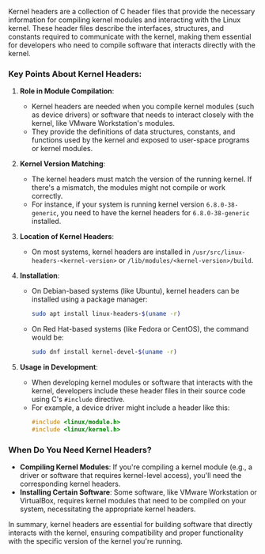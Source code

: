 Kernel headers are a collection of C header files that provide the necessary information for compiling kernel modules and interacting with the Linux kernel. These header files describe the interfaces, structures, and constants required to communicate with the kernel, making them essential for developers who need to compile software that interacts directly with the kernel.

### Key Points About Kernel Headers:

1. **Role in Module Compilation**:
   - Kernel headers are needed when you compile kernel modules (such as device drivers) or software that needs to interact closely with the kernel, like VMware Workstation's modules.
   - They provide the definitions of data structures, constants, and functions used by the kernel and exposed to user-space programs or kernel modules.

2. **Kernel Version Matching**:
   - The kernel headers must match the version of the running kernel. If there's a mismatch, the modules might not compile or work correctly.
   - For instance, if your system is running kernel version `6.8.0-38-generic`, you need to have the kernel headers for `6.8.0-38-generic` installed.

3. **Location of Kernel Headers**:
   - On most systems, kernel headers are installed in `/usr/src/linux-headers-<kernel-version>` or `/lib/modules/<kernel-version>/build`.

4. **Installation**:
   - On Debian-based systems (like Ubuntu), kernel headers can be installed using a package manager:
     ```bash
     sudo apt install linux-headers-$(uname -r)
     ```
   - On Red Hat-based systems (like Fedora or CentOS), the command would be:
     ```bash
     sudo dnf install kernel-devel-$(uname -r)
     ```

5. **Usage in Development**:
   - When developing kernel modules or software that interacts with the kernel, developers include these header files in their source code using C's `#include` directive.
   - For example, a device driver might include a header like this:
     ```c
     #include <linux/module.h>
     #include <linux/kernel.h>
     ```

### When Do You Need Kernel Headers?
- **Compiling Kernel Modules**: If you're compiling a kernel module (e.g., a driver or software that requires kernel-level access), you'll need the corresponding kernel headers.
- **Installing Certain Software**: Some software, like VMware Workstation or VirtualBox, requires kernel modules that need to be compiled on your system, necessitating the appropriate kernel headers.

In summary, kernel headers are essential for building software that directly interacts with the kernel, ensuring compatibility and proper functionality with the specific version of the kernel you're running.
